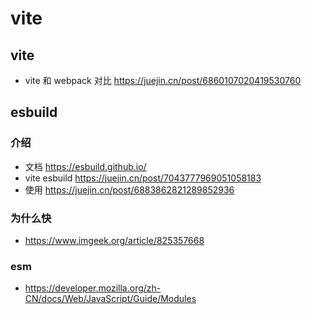 # vite

## vite
- vite 和 webpack 对比 https://juejin.cn/post/6860107020419530760

## esbuild
### 介绍
- 文档 https://esbuild.github.io/
- vite esbuild https://juejin.cn/post/7043777969051058183
- 使用 https://juejin.cn/post/6883862821289852936

### 为什么快
- https://www.imgeek.org/article/825357668


### esm
- https://developer.mozilla.org/zh-CN/docs/Web/JavaScript/Guide/Modules
